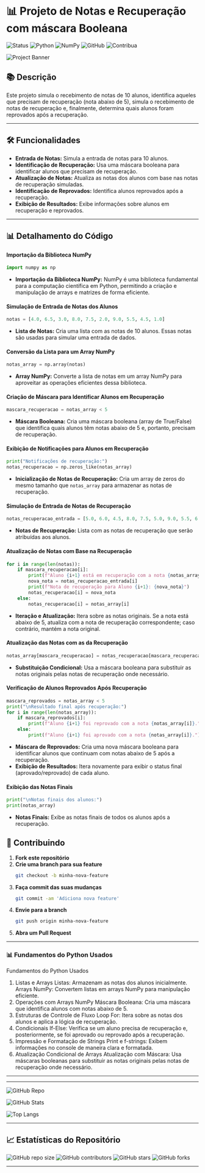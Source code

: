 # 📊 Projeto de Notas e Recuperação com máscara Booleana

![Status](https://img.shields.io/badge/status-active-brightgreen)
![Python](https://img.shields.io/badge/Python-3.x-blue)
![NumPy](https://img.shields.io/badge/NumPy-1.21-green)
![GitHub](https://img.shields.io/badge/GitHub-Repo-yellow)
![Contribua](https://img.shields.io/badge/Contribua-Welcome-brightgreen)


![Project Banner](https://source.unsplash.com/random/800x200?coding)


## 📚 Descrição

Este projeto simula o recebimento de notas de 10 alunos, identifica aqueles que precisam de recuperação (nota abaixo de 5), simula o recebimento de notas de recuperação e, finalmente, determina quais alunos foram reprovados após a recuperação.

---

## 🛠️ Funcionalidades

- **Entrada de Notas:** Simula a entrada de notas para 10 alunos.
- **Identificação de Recuperação:** Usa uma máscara booleana para identificar alunos que precisam de recuperação.
- **Atualização de Notas:** Atualiza as notas dos alunos com base nas notas de recuperação simuladas.
- **Identificação de Reprovados:** Identifica alunos reprovados após a recuperação.
- **Exibição de Resultados:** Exibe informações sobre alunos em recuperação e reprovados.


---

## 📊 Detalhamento do Código

#### Importação da Biblioteca NumPy
```python
import numpy as np
```
- **Importação da Biblioteca NumPy:** NumPy é uma biblioteca fundamental para a computação científica em Python, permitindo a criação e manipulação de arrays e matrizes de forma eficiente.

#### Simulação de Entrada de Notas dos Alunos
```python
notas = [4.0, 6.5, 3.0, 8.0, 7.5, 2.0, 9.0, 5.5, 4.5, 1.0]
```
- **Lista de Notas:** Cria uma lista com as notas de 10 alunos. Essas notas são usadas para simular uma entrada de dados.

#### Conversão da Lista para um Array NumPy
```python
notas_array = np.array(notas)
```
- **Array NumPy:** Converte a lista de notas em um array NumPy para aproveitar as operações eficientes dessa biblioteca.

#### Criação de Máscara para Identificar Alunos em Recuperação
```python
mascara_recuperacao = notas_array < 5
```
- **Máscara Booleana:** Cria uma máscara booleana (array de True/False) que identifica quais alunos têm notas abaixo de 5 e, portanto, precisam de recuperação.

#### Exibição de Notificações para Alunos em Recuperação
```python
print("Notificações de recuperação:")
notas_recuperacao = np.zeros_like(notas_array)
```
- **Inicialização de Notas de Recuperação:** Cria um array de zeros do mesmo tamanho que `notas_array` para armazenar as notas de recuperação.

#### Simulação de Entrada de Notas de Recuperação
```python
notas_recuperacao_entrada = [5.0, 6.0, 4.5, 8.0, 7.5, 5.0, 9.0, 5.5, 6.0, 3.5]
```
- **Notas de Recuperação:** Lista com as notas de recuperação que serão atribuídas aos alunos.

#### Atualização de Notas com Base na Recuperação
```python
for i in range(len(notas)):
    if mascara_recuperacao[i]:
        print(f"Aluno {i+1} está em recuperação com a nota {notas_array[i]}.")
        nova_nota = notas_recuperacao_entrada[i]
        print(f"Nota de recuperação para Aluno {i+1}: {nova_nota}")
        notas_recuperacao[i] = nova_nota
    else:
        notas_recuperacao[i] = notas_array[i]
```
- **Iteração e Atualização:** Itera sobre as notas originais. Se a nota está abaixo de 5, atualiza com a nota de recuperação correspondente; caso contrário, mantém a nota original.

#### Atualização das Notas com as da Recuperação
```python
notas_array[mascara_recuperacao] = notas_recuperacao[mascara_recuperacao]
```
- **Substituição Condicional:** Usa a máscara booleana para substituir as notas originais pelas notas de recuperação onde necessário.

#### Verificação de Alunos Reprovados Após Recuperação
```python
mascara_reprovados = notas_array < 5
print("\nResultado final após recuperação:")
for i in range(len(notas_array)):
    if mascara_reprovados[i]:
        print(f"Aluno {i+1} foi reprovado com a nota {notas_array[i]}.")
    else:
        print(f"Aluno {i+1} foi aprovado com a nota {notas_array[i]}.")
```
- **Máscara de Reprovados:** Cria uma nova máscara booleana para identificar alunos que continuam com notas abaixo de 5 após a recuperação.
- **Exibição de Resultados:** Itera novamente para exibir o status final (aprovado/reprovado) de cada aluno.

#### Exibição das Notas Finais
```python
print("\nNotas finais dos alunos:")
print(notas_array)
```
- **Notas Finais:** Exibe as notas finais de todos os alunos após a recuperação.


## 🌟 Contribuindo

1. **Fork este repositório**
2. **Crie uma branch para sua feature**
   ```sh
   git checkout -b minha-nova-feature
   ```
3. **Faça commit das suas mudanças**
   ```sh
   git commit -am 'Adiciona nova feature'
   ```
4. **Envie para a branch**
   ```sh
   git push origin minha-nova-feature
   ```
5. **Abra um Pull Request**

---

### 📊 Fundamentos do Python Usados
Fundamentos do Python Usados
1. Listas e Arrays
Listas: Armazenam as notas dos alunos inicialmente.
Arrays NumPy: Convertem listas em arrays NumPy para manipulação eficiente.
2. Operações com Arrays NumPy
Máscara Booleana: Cria uma máscara que identifica alunos com notas abaixo de 5.
3. Estruturas de Controle de Fluxo
Loop For: Itera sobre as notas dos alunos e aplica a lógica de recuperação.
4. Condicionais
If-Else: Verifica se um aluno precisa de recuperação e, posteriormente, se foi aprovado ou reprovado após a recuperação.
5. Impressão e Formatação de Strings
Print e f-strings: Exibem informações no console de maneira clara e formatada.
6. Atualização Condicional de Arrays
Atualização com Máscara: Usa máscaras booleanas para substituir as notas originais pelas notas de recuperação onde necessário.

---

---


![GitHub Repo](https://gh-card.dev/repos/PH3-Digital/ADA-Coders-2024.svg)

![GitHub Stats](https://github-readme-stats.vercel.app/api?username=PH3-Digital&show_icons=true&theme=radical)

![Top Langs](https://github-readme-stats.vercel.app/api/top-langs/?username=PH3-Digital&layout=compact&theme=radical)

---

## 📈 Estatísticas do Repositório

![GitHub repo size](https://img.shields.io/github/repo-size/PH3-Digital/ADA-Coders-2024)
![GitHub contributors](https://img.shields.io/github/contributors/PH3-Digital/ADA-Coders-2024)
![GitHub stars](https://img.shields.io/github/stars/PH3-Digital/ADA-Coders-2024?style=social)
![GitHub forks](https://img.shields.io/github/forks/PH3-Digital/ADA-Coders-2024?style=social)

---